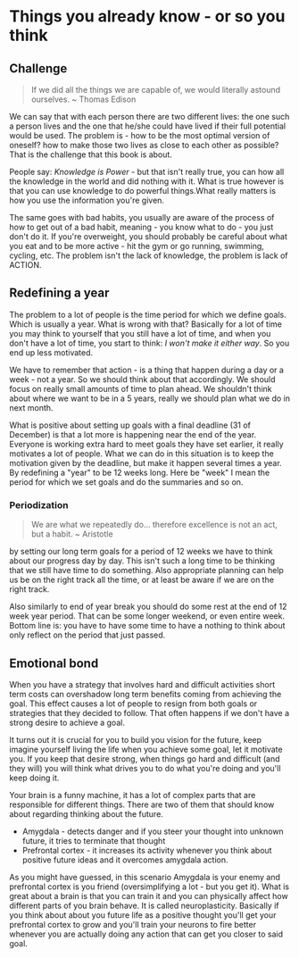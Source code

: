 # Things you already know - or so you think
## Challenge
> If we did all the things we are capable of, we would literally astound ourselves.
> ~ Thomas Edison

We can say that with each person there are two different lives: the one such a person lives and the one that he/she could have lived if their full potential would be used. The problem is - how to be the most optimal version of oneself? how to make those two lives as close to each other as possible?  That is the challenge that this book is about.

People say: *Knowledge is Power* - but that isn't really true, you can how all the knowledge in the world and did nothing with it. What is true however is that you can use knowledge to do powerful things.What really matters is how you use the information you're given.

The same goes with bad habits, you usually are aware of the process of how to get out of a bad habit, meaning - you know what to do - you just don't do it. If you're overweight, you should probably be careful about what you eat and to be more active - hit the gym or go running, swimming, cycling, etc. The problem isn't the lack of knowledge, the problem is lack of ACTION.

## Redefining a year
The problem to a lot of people is the time period for which we define goals. Which is usually a year. What is wrong with that? Basically for a lot of time you may think to yourself that you still have a lot of time, and when you don't have a lot of time, you start to think: *I won't make it either way*. So you end up less motivated.

We have to remember that action - is a thing that happen during a day or a week - not a year. So we should think about that accordingly. We should focus on really small amounts of time to plan ahead. We shouldn't think about where we want to be in a 5 years, really we should plan what we do in next month.

What is positive about setting up goals with a final deadline (31 of December) is that a lot more is happening near the end of the year. Everyone is working extra hard to meet goals they have set earlier, it really motivates a lot of people. What we can do in this situation is to keep the motivation given by the deadline, but make it happen several times a year. By redefining a "year" to be 12 weeks long. Here be "week" I mean the period for which we set goals and do the summaries and so on.

### Periodization
>We are what we repeatedly do… therefore excellence is not an act, but a habit.
>~ Aristotle

by setting our long term goals for a period of 12 weeks we have to think about our progress day by day. This isn't such a long time to be thinking that we still have time to do something. Also appropriate planning can help us be on the right track all the time, or at least be aware if we are on the right track.

Also similarly to end of year break you should do some rest at the end of 12 week year period. That can be some longer weekend, or even entire week. Bottom line is: you have to have some time to have a nothing to think about only reflect on the period that just passed.

## Emotional bond
When you have a strategy that involves hard and difficult activities short term costs can overshadow long term benefits coming from achieving the goal. This effect causes a lot of people to resign from both goals or strategies that they decided to follow. That often happens if we don't have a strong desire to achieve a goal.

It turns out it is crucial for you to build you vision for the future, keep imagine yourself living the life when you achieve some goal, let it motivate you. If you keep that desire strong, when things go hard and difficult (and they will) you will think what drives you to do what you're doing and you'll keep doing it.

Your brain is a funny machine, it has a lot of complex parts that are responsible for different things. There are two of them that should know about regarding thinking about the future.
- Amygdala - detects danger and if you steer your thought into unknown future, it tries to terminate that thought
- Prefrontal cortex - it increases its activity whenever you think about positive future ideas and it overcomes amygdala action.

As you might have guessed, in this scenario Amygdala is your enemy and prefrontal cortex is you friend (oversimplifying a lot - but you get it). What is great about a brain is that you can train it and you can physically affect how different parts of you brain behave. It is called neuroplasticity. Basically if you think about about you future life as a positive thought you'll get your prefrontal cortex to grow and you'll train your neurons to fire better whenever you are actually doing any action that can get you closer to said goal.



